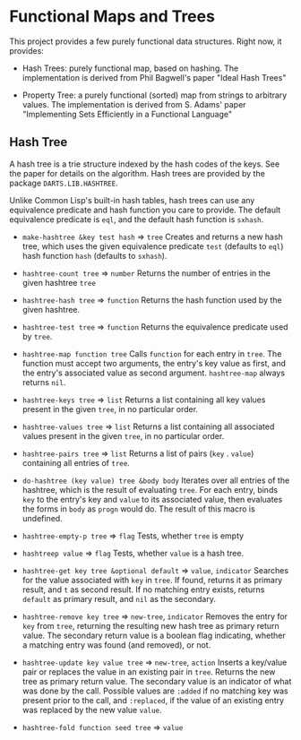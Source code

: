 
Functional Maps and Trees
==========================

This project provides a few purely functional data structures.
Right now, it provides:

  - Hash Trees: purely functional map, based on hashing. The
    implementation is derived from Phil Bagwell's paper "Ideal Hash 
    Trees"

  - Property Tree: a purely functional (sorted) map from 
    strings to arbitrary values. The implementation is derived
    from S. Adams' paper "Implementing Sets Efficiently in a Functional 
    Language"


Hash Tree
----------

A hash tree is a trie structure indexed by the hash codes of the
keys. See the paper for details on the algorithm. Hash trees are
provided by the package `DARTS.LIB.HASHTREE`.

Unlike Common Lisp's built-in hash tables, hash trees can use any
equivalence predicate and hash function you care to provide. The
default equivalence predicate is `eql`, and the default hash
function is `sxhash`.

- `make-hashtree &key test hash` => `tree` Creates and returns a new
  hash tree, which uses the given equivalence predicate `test` (defaults 
  to `eql`) hash function `hash` (defaults to `sxhash`).

- `hashtree-count tree` => `number` Returns the number of entries
  in the given hashtree `tree`

- `hashtree-hash tree` => `function` Returns the hash function used
  by the given hashtree.

- `hashtree-test tree` => `function` Returns the equivalence predicate
  used by `tree`.

- `hashtree-map function tree` Calls `function` for each entry in
  `tree`. The function must accept two arguments, the entry's key
  value as first, and the entry's associated value as second argument.
  `hashtree-map` always returns `nil`.

- `hashtree-keys tree` => `list` Returns a list containing all key
  values present in the given `tree`, in no particular order.

- `hashtree-values tree` => `list` Returns a list containing all associated
  values present in the given `tree`, in no particular order.

- `hashtree-pairs tree` => `list` Returns a list of pairs (`key` . `value`)
  containing all entries of `tree`.

- `do-hashtree (key value) tree &body body` Iterates over all entries of
  the hashtree, which is the result of evaluating `tree`. For each entry,
  binds `key` to the entry's key and `value` to its associated value,
  then evaluates the forms in `body` as `progn` would do. The result of 
  this macro is undefined.

- `hashtree-empty-p tree` => `flag` Tests, whether `tree` is empty

- `hashtreep value` => `flag` Tests, whether `value` is a hash tree.

- `hashtree-get key tree &optional default` => `value`, `indicator` 
  Searches for the value associated with `key` in `tree`. If found,
  returns it as primary result, and `t` as second result. If no 
  matching entry exists, returns `default` as primary result, and
  `nil` as the secondary.

- `hashtree-remove key tree` => `new-tree`, `indicator`
  Removes the entry for `key` from `tree`, returning the resulting new
  hash tree as primary return value. The secondary return value is a
  boolean flag indicating, whether a matching entry was found (and
  removed), or not. 

- `hashtree-update key value tree` => `new-tree`, `action`
  Inserts a key/value pair or replaces the value in an existing pair
  in `tree`. Returns the new tree as primary return value. The secondary
  value is an indicator of what was done by the call. Possible values
  are `:added` if no matching key was present prior to the call, and
  `:replaced`, if the value of an existing entry was replaced by the
  new value `value`.

- `hashtree-fold function seed tree` => `value`
